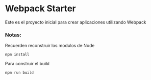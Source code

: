 # Webpack Starter

Este es el proyecto inicial para crear aplicaciones utilizando Webpack

### Notas:
Recuerden reconstruir los modulos de Node

````
npm install
````
Para construir el build
````
npm run build
````